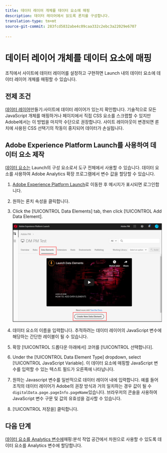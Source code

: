 ```yaml
---
title: 데이터 레이어 개체를 데이터 요소에 매핑
description: 데이터 레이어에서 읽도록 론치를 구성합니다.
translation-type: tm+mt
source-git-commit: 283fcd5832abe4c09caa332c2ebc3a22029e6707

---
```



# 데이터 레이어 개체를 데이터 요소에 매핑

조직에서 사이트에 데이터 레이어를 설정하고 구현하면 Launch 내의 데이터 요소에 데이터 레이어 개체를 매핑할 수 있습니다.

## 전제 조건

[데이터 레이어](../prepare/data-layer.md)만들기:사이트에 데이터 레이어가 있는지 확인합니다. 기술적으로 모든 JavaScript 개체를 매핑하거나 페이지에서 직접 CSS 요소를 스크랩할 수 있지만 Adobe에서는 이 방법을 마지막 수단으로 권장합니다. 사이트 레이아웃이 변경되면 론치에 사용된 CSS 선택기의 작동이 중지되어 데이터가 손실됩니다.

## Adobe Experience Platform Launch를 사용하여 데이터 요소 제작

[데이터 요소는](https://docs.adobe.com/content/help/ko-KR/launch/using/reference/manage-resources/data-elements.html#create-a-data-element) Launch의 구성 요소로서 도구 전체에서 사용할 수 있습니다. 데이터 요소를 사용하여 Adobe Analytics 확장 프로그램에서 변수 값을 할당할 수 있습니다.

1. [Adobe Experience Platform Launch](https://launch.adobe.com)로 이동한 후 메시지가 표시되면 로그인합니다.
1. 원하는 론치 속성을 클릭합니다.
1. Click the [!UICONTROL Data Elements] tab, then click [!UICONTROL Add Data Element].

   ![데이터 요소 만들기](assets/createelement.png)

1. 데이터 요소의 이름을 입력합니다. 추적하려는 데이터 레이어의 JavaScript 변수에 해당하는 간단한 레이블이 될 수 있습니다.
1. 확장 [!UICONTROL 드롭다운 아래에서] 코어를 [!UICONTROL 선택합니다].
1. Under the [!UICONTROL Data Element Type] dropdown, select [!UICONTROL JavaScript Variable]. 이 데이터 요소에 매핑할 JavaScript 변수를 입력할 수 있는 텍스트 필드가 오른쪽에 나타납니다.
1. 원하는 Javascript 변수를 일반적으로 데이터 레이어 내에 입력합니다. 예를 들어 조직의 데이터 레이어가 Adobe의 권장 방식과 거의 일치하는 경우 값이 될 수 `digitalData.page.pageInfo.pageName`있습니다. 브라우저의 콘솔을 사용하여 JavaScript 변수 구문 및 값의 유효성을 검사할 수 있습니다.
1. [!UICONTROL 저장을] 클릭합니다.

## 다음 단계

[데이터 요소를 Analytics 변수에](elements-to-variable.md)매핑:분석 작업 공간에서 차원으로 사용할 수 있도록 데이터 요소를 Analytics 변수에 할당합니다.
